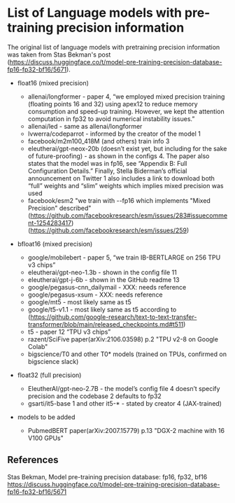 # List of Language models with pre-training precision information

The original list of language models with pretraining precision information was taken from Stas Bekman's post (https://discuss.huggingface.co/t/model-pre-training-precision-database-fp16-fp32-bf16/5671).

- float16 (mixed precision)
  - allenai/longformer - paper 4, “we employed mixed precision training (floating points 16 and 32) using apex12 to reduce memory consumption and speed-up training. However, we kept the attention computation in fp32 to avoid numerical instability issues.”
  - allenai/led - same as allenai/longformer
  - lvwerra/codeparrot - informed by the creator of the model 1
  - facebook/m2m100_418M (and others) train info 3
  - eleutherai/gpt-neox-20b (doesn’t exist yet, but including for the sake of future-proofing) - as shown in the configs 4. The paper also states that the model was in fp16, see “Appendix B: Full Configuration Details.” Finally, Stella Biderman’s official announcement on Twitter 1 also includes a link to download both “full” weights and “slim” weights which implies mixed precision was used
  - facebook/esm2 "we train with --fp16 which implements "Mixed Precision" described"(https://github.com/facebookresearch/esm/issues/283#issuecomment-1254283417)(https://github.com/facebookresearch/esm/issues/259)
  
- bfloat16 (mixed precision)
  - google/mobilebert - paper 5, “we train IB-BERTLARGE on 256 TPU v3 chips”
  - eleutherai/gpt-neo-1.3b - shown in the config file 11
  - eleutherai/gpt-j-6b - shown in the GitHub readme 13
  - google/pegasus-cnn_dailymail - XXX: needs reference
  - google/pegasus-xsum - XXX: needs reference
  - google/mt5 - most likely same as t5
  - google/t5-v1.1 - most likely same as t5 according to (https://github.com/google-research/text-to-text-transfer-transformer/blob/main/released_checkpoints.md#t511)
  - t5 - paper 12 “TPU v3 chips”
  - razent/SciFive  paper(arXiv:2106.03598) p.2 "TPU v2-8 on Google Colab"
  - bigscience/T0 and other T0* models (trained on TPUs, confirmed on bigscience slack)

- float32 (full precision)
  - EleutherAI/gpt-neo-2.7B - the model’s config file 4 doesn’t specify precision and the codebase 2 defaults to fp32
  - gsarti/it5-base 1 and other it5-* - stated by creator 4 (JAX-trained)

- models to be added
  - PubmedBERT paper(arXiv:2007.15779) p.13 "DGX-2 machine with 16 V100 GPUs"

## References
Stas Bekman, Model pre-training precision database: fp16, fp32, bf16
https://discuss.huggingface.co/t/model-pre-training-precision-database-fp16-fp32-bf16/5671

